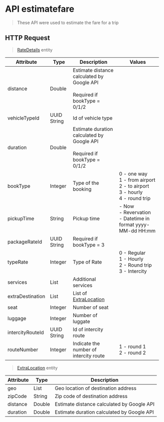 # API estimatefare

> These API were used to estimate the fare for a trip

## HTTP Request

> [RateDetails](#rateDetails) entity

| Attribute        | Type                | Description                                                                     | Values                                                                                |
|------------------|---------------------|---------------------------------------------------------------------------------|---------------------------------------------------------------------------------------|
| distance         | Double              | Estimate distance calculated by Google API <br><br>Required if bookType = 0/1/2 |                                                                                       |
| vehicleTypeId    | UUID String         | Id of vehicle type                                                              |                                                                                       |
| duration         | Double              | Estimate duration calculated by Google API <br><br>Required if bookType = 0/1/2 |                                                                                       |
| bookType         | Integer             | Type of the booking                                                             | 0 - one way <br>1 - from airport <br>2 - to airport <br>3 - hourly <br>4 - round trip |
| pickupTime       | String              | Pickup time                                                                     | - Now <br>- Revervation <br>- Datetime in format yyyy-MM-dd HH:mm                     |
| packageRateId    | UUID String         | Required if bookType = 3                                                        |                                                                                       |
| typeRate         | Integer             | Type of Rate                                                                    | 0 - Regular <br>1 - Hourly <br>2 - Round trip <br>3 - Intercity                       |
| services         | List<String>        | Additional services                                                             |                                                                                       |
| extraDestination | List<ExtraLocation> | List of [ExtraLocation](eta.md#extraLocation)                                                           |                                                                                       |
| seat             | Integer             | Number of seat                                                                  |                                                                                       |
| luggage          | Integer             | Number of luggate                                                               |                                                                                       |
| intercityRouteId | UUID String         | Id of intercity route                                                           |                                                                                       |
| routeNumber      | Integer             | Indicate the number of intercity route                                          | 1 - round 1 <br>2 - round 2                                                           |

> [ExtraLocation](#extraLocation) entity

| Attribute | Type         | Description                                |
|-----------|--------------|--------------------------------------------|
| geo       | List<Double> | Geo location of destination address        |
| zipCode   | String       | Zip code of destination address            |
| distance  | Double       | Estimate distance calculated by Google API |
| duration  | Double       | Estimate duration calculated by Google API |
